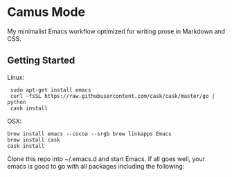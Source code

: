 # Camus Mode

My minimalist Emacs workflow optimized for writing prose in Markdown and CSS.

## Getting Started

Linux:

     sudo apt-get install emacs
     curl -fsSL https://raw.githubusercontent.com/cask/cask/master/go | python
	 cask install

OSX:

    brew install emacs --cocoa --srgb brew linkapps Emacs
	brew install cask
	cask install
	
Clone this repo into ~/.emacs.d and start Emacs. If all goes well, your emacs is good to go
with all packages including the following:

